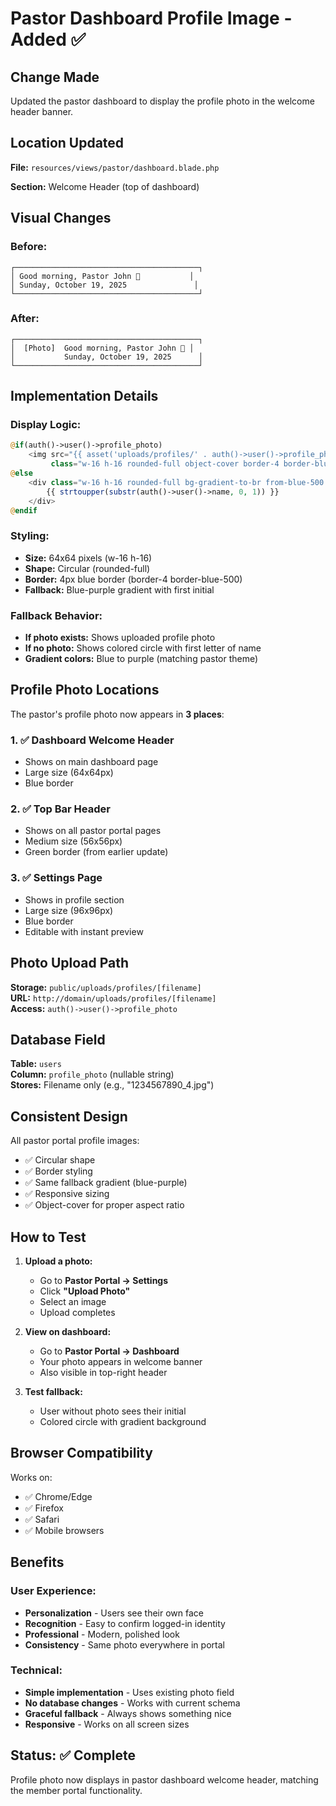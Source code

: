 # Pastor Dashboard Profile Image - Added ✅

## Change Made

Updated the pastor dashboard to display the profile photo in the welcome header banner.

## Location Updated

**File:** `resources/views/pastor/dashboard.blade.php`

**Section:** Welcome Header (top of dashboard)

## Visual Changes

### Before:
```
┌─────────────────────────────────────────┐
│ Good morning, Pastor John 🙏           │
│ Sunday, October 19, 2025               │
└─────────────────────────────────────────┘
```

### After:
```
┌─────────────────────────────────────────┐
│  [Photo]  Good morning, Pastor John 🙏 │
│           Sunday, October 19, 2025      │
└─────────────────────────────────────────┘
```

## Implementation Details

### Display Logic:
```php
@if(auth()->user()->profile_photo)
    <img src="{{ asset('uploads/profiles/' . auth()->user()->profile_photo) }}" 
         class="w-16 h-16 rounded-full object-cover border-4 border-blue-500">
@else
    <div class="w-16 h-16 rounded-full bg-gradient-to-br from-blue-500 to-purple-600">
        {{ strtoupper(substr(auth()->user()->name, 0, 1)) }}
    </div>
@endif
```

### Styling:
- **Size:** 64x64 pixels (w-16 h-16)
- **Shape:** Circular (rounded-full)
- **Border:** 4px blue border (border-4 border-blue-500)
- **Fallback:** Blue-purple gradient with first initial

### Fallback Behavior:
- **If photo exists:** Shows uploaded profile photo
- **If no photo:** Shows colored circle with first letter of name
- **Gradient colors:** Blue to purple (matching pastor theme)

## Profile Photo Locations

The pastor's profile photo now appears in **3 places**:

### 1. ✅ Dashboard Welcome Header
- Shows on main dashboard page
- Large size (64x64px)
- Blue border

### 2. ✅ Top Bar Header
- Shows on all pastor portal pages
- Medium size (56x56px)
- Green border (from earlier update)

### 3. ✅ Settings Page
- Shows in profile section
- Large size (96x96px)
- Blue border
- Editable with instant preview

## Photo Upload Path

**Storage:** `public/uploads/profiles/[filename]`  
**URL:** `http://domain/uploads/profiles/[filename]`  
**Access:** `auth()->user()->profile_photo`

## Database Field

**Table:** `users`  
**Column:** `profile_photo` (nullable string)  
**Stores:** Filename only (e.g., "1234567890_4.jpg")

## Consistent Design

All pastor portal profile images:
- ✅ Circular shape
- ✅ Border styling
- ✅ Same fallback gradient (blue-purple)
- ✅ Responsive sizing
- ✅ Object-cover for proper aspect ratio

## How to Test

1. **Upload a photo:**
   - Go to **Pastor Portal → Settings**
   - Click **"Upload Photo"**
   - Select an image
   - Upload completes

2. **View on dashboard:**
   - Go to **Pastor Portal → Dashboard**
   - Your photo appears in welcome banner
   - Also visible in top-right header

3. **Test fallback:**
   - User without photo sees their initial
   - Colored circle with gradient background

## Browser Compatibility

Works on:
- ✅ Chrome/Edge
- ✅ Firefox
- ✅ Safari
- ✅ Mobile browsers

## Benefits

### User Experience:
- **Personalization** - Users see their own face
- **Recognition** - Easy to confirm logged-in identity
- **Professional** - Modern, polished look
- **Consistency** - Same photo everywhere in portal

### Technical:
- **Simple implementation** - Uses existing photo field
- **No database changes** - Works with current schema
- **Graceful fallback** - Always shows something nice
- **Responsive** - Works on all screen sizes

## Status: ✅ Complete

Profile photo now displays in pastor dashboard welcome header, matching the member portal functionality.
